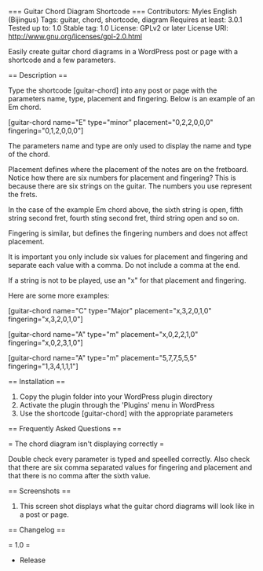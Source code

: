 === Guitar Chord Diagram Shortcode ===
Contributors: Myles English (Bijingus)
Tags: guitar, chord, shortcode, diagram
Requires at least: 3.0.1
Tested up to: 1.0
Stable tag: 1.0
License: GPLv2 or later
License URI: http://www.gnu.org/licenses/gpl-2.0.html

Easily create guitar chord diagrams in a WordPress post or page with a shortcode and a few parameters.

== Description ==

Type the shortcode [guitar-chord] into any post or page with the parameters name, type, placement and fingering.  Below is an example of an Em chord.

[guitar-chord name="E" type="minor" placement="0,2,2,0,0,0" fingering="0,1,2,0,0,0"]

The parameters name and type are only used to display the name and type of the chord.

Placement defines where the placement of the notes are on the fretboard.  Notice how there are six numbers for placement and fingering?  This is because there are six strings on the guitar.  The numbers you use represent the frets.

In the case of the example Em chord above, the sixth string is open, fifth string second fret, fourth sting second fret, third string open and so on.

Fingering is similar, but defines the fingering numbers and does not affect placement.

It is important you only include six values for placement and fingering and separate each value with a comma.  Do not include a comma at the end.

If a string is not to be played, use an "x" for that placement and fingering.

Here are some more examples:

[guitar-chord name="C" type="Major" placement="x,3,2,0,1,0" fingering="x,3,2,0,1,0"]

[guitar-chord name="A" type="m" placement="x,0,2,2,1,0" fingering="x,0,2,3,1,0"]

[guitar-chord name="A" type="m" placement="5,7,7,5,5,5" fingering="1,3,4,1,1,1"]

== Installation ==

1. Copy the plugin folder into your WordPress plugin directory
1. Activate the plugin through the 'Plugins' menu in WordPress
1. Use the shortcode [guitar-chord] with the appropriate parameters

== Frequently Asked Questions ==

= The chord diagram isn't displaying correctly =

Double check every parameter is typed and speelled correctly.  Also check that there are six comma separated values for fingering and placement and that there is no comma after the sixth value.

== Screenshots ==

1. This screen shot displays what the guitar chord diagrams will look like in a post or page.

== Changelog ==

= 1.0 =
* Release